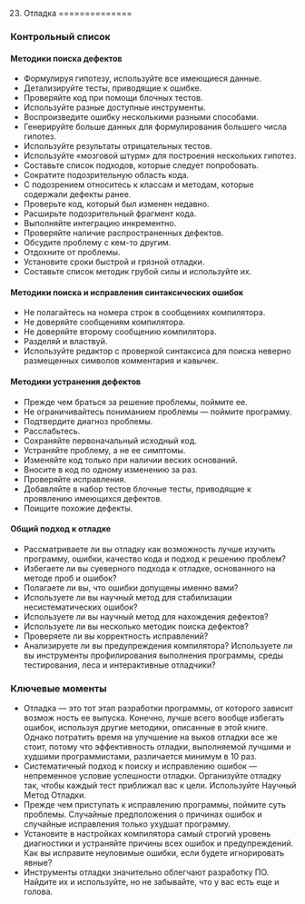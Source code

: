 23. Отладка
==============

### Контрольный список

#### Методики поиска дефектов 

+ Формулируя гипотезу, используйте все имеющиеся данные. 
+ Детализируйте тесты, приводящие к ошибке. 
+ Проверяйте код при помощи блочных тестов. 
+ Используйте разные доступные инструменты. 
+ Воспроизведите ошибку несколькими разными способами. 
+ Генерируйте больше данных для формулирования большего числа гипотез. 
+ Используйте результаты отрицательных тестов. 
+ Используйте «мозговой штурм» для построения нескольких гипотез. 
+ Составьте список подходов, которые следует попробовать. 
+ Сократите подозрительную область кода. 
+ С подозрением относитесь к классам и методам, которые содержали дефекты ранее. 
+ Проверьте код, который был изменен недавно. 
+ Расширьте подозрительный фрагмент кода. 
+ Выполняйте интеграцию инкрементно. 
+ Проверяйте наличие распространенных дефектов. 
+ Обсудите проблему с кем-то другим. 
+ Отдохните от проблемы. 
+ Установите сроки быстрой и грязной отладки. 
+ Составьте список методик грубой силы и используйте их. 

#### Методики поиска и исправления синтаксических ошибок 

+ Не полагайтесь на номера строк в сообщениях компилятора. 
+ Не доверяйте сообщениям компилятора. 
+ Не доверяйте второму сообщению компилятора. 
+ Разделяй и властвуй. 
+ Используйте редактор с проверкой синтаксиса для поиска неверно размещенных символов комментария и кавычек. 

#### Методики устранения дефектов 

+ Прежде чем браться за решение проблемы, поймите ее. 
+ Не ограничивайтесь пониманием проблемы — поймите программу. 
+ Подтвердите диагноз проблемы. 
+ Расслабьтесь. 
+ Сохраняйте первоначальный исходный код. 
+ Устраняйте проблему, а не ее симптомы. 
+ Изменяйте код только при наличии веских оснований. 
+ Вносите в код по одному изменению за раз. 
+ Проверяйте исправления. 
+ Добавляйте в набор тестов блочные тесты, приводящие к проявлению имеющихся дефектов. 
+ Поищите похожие дефекты. 

#### Общий подход к отладке 

+ Рассматриваете ли вы отладку как возможность лучше изучить программу, ошибки, качество кода и подход к решению проблем? 
+ Избегаете ли вы суеверного подхода к отладке, основанного на методе проб и ошибок? 
+ Полагаете ли вы, что ошибки допущены именно вами? 
+ Используете ли вы научный метод для стабилизации несистематических ошибок? 
+ Используете ли вы научный метод для нахождения дефектов? 
+ Используете ли вы несколько методик поиска дефектов? 
+ Проверяете ли вы корректность исправлений? 
+ Анализируете ли вы предупреждения компилятора? Используете ли вы инструменты профилирования выполнения программы, среды тестирования, леса и интерактивные отладчики? 

### Ключевые моменты

+ Отладка  —  это  тот  этап  разработки  программы,  от  которого  зависит  возмож ность ее выпуска. Конечно, лучше всего вообще избегать ошибок, используя другие методики,  описанные  в  этой  книге.  Однако  потратить  время  на  улучшение  на выков  отладки  все  же  стоит,  потому  что  эффективность  отладки,  выполняемой лучшими  и  худшими  программистами,  различается  минимум  в  10  раз.
+ Систематичный  подход  к  поиску  и  исправлению  ошибок  —  непременное  условие  успешности  отладки.  Организуйте  отладку  так,  чтобы  каждый  тест  приближал  вас  к  цели.  Используйте  Научный  Метод  Отладки.
+ Прежде  чем  приступать  к  исправлению  программы,  поймите  суть  проблемы. Случайные предположения о причинах ошибок и случайные исправления только  ухудшат  программу.
+ Установите  в  настройках  компилятора  самый  строгий  уровень  диагностики  и устраняйте причины всех ошибок и предупреждений. Как вы исправите неуловимые  ошибки,  если  будете  игнорировать  явные?
+ Инструменты  отладки  значительно  облегчают  разработку  ПО.  Найдите  их  и используйте,  но  не  забывайте,  что  у  вас  есть  еще  и  голова.